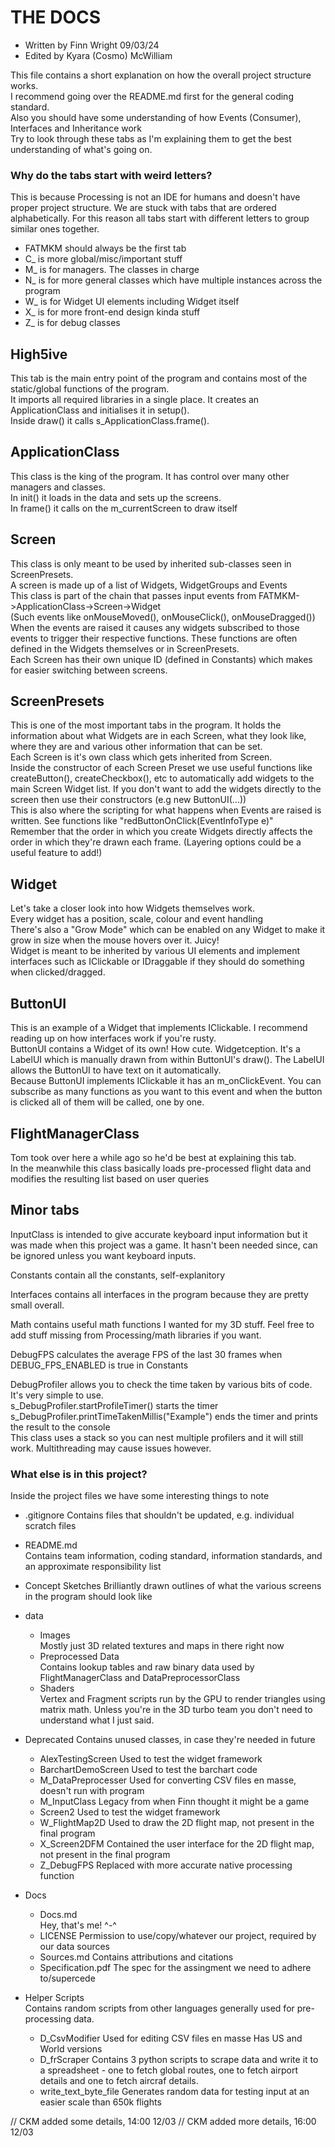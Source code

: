# THE DOCS

- Written by Finn Wright 09/03/24
- Edited by Kyara (Cosmo) McWilliam

This file contains a short explanation on how the overall project structure works.  
I recommend going over the README.md first for the general coding standard.  
Also you should have some understanding of how Events (Consumer<T>), Interfaces and Inheritance work  
Try to look through these tabs as I'm explaining them to get the best understanding of what's going on.  

### Why do the tabs start with weird letters?

This is because Processing is not an IDE for humans and doesn't have proper project structure. We are stuck with tabs that are ordered alphabetically. For this reason all tabs start with different letters to group similar ones together.  
- FATMKM should always be the first tab  
- C_ is more global/misc/important stuff  
- M_ is for managers. The classes in charge  
- N_ is for more general classes which have multiple instances across the program  
- W_ is for Widget UI elements including Widget itself  
- X_ is for more front-end design kinda stuff   
- Z_ is for debug classes   

## High5ive

This tab is the main entry point of the program and contains most of the static/global functions of the program.  
It imports all required libraries in a single place.
It creates an ApplicationClass and initialises it in setup().  
Inside draw() it calls s_ApplicationClass.frame().  

## ApplicationClass

This class is the king of the program. It has control over many other managers and classes.  
In init() it loads in the data and sets up the screens.  
In frame() it calls on the m_currentScreen to draw itself  

## Screen

This class is only meant to be used by inherited sub-classes seen in ScreenPresets.  
A screen is made up of a list of Widgets, WidgetGroups and Events  
This class is part of the chain that passes input events from FATMKM->ApplicationClass->Screen->Widget  
(Such events like onMouseMoved(), onMouseClick(), onMouseDragged())  
When the events are raised it causes any widgets subscribed to those events to trigger their respective functions. These functions are often defined in the Widgets themselves or in ScreenPresets.  
Each Screen has their own unique ID (defined in Constants) which makes for easier switching between screens.   

## ScreenPresets

This is one of the most important tabs in the program. It holds the information about what Widgets are in each Screen, what they look like, where they are and various other information that can be set.  
Each Screen is it's own class which gets inherited from Screen.  
Inside the constructor of each Screen Preset we use useful functions like createButton(), createCheckbox(), etc to automatically add widgets to the main Screen Widget list. If you don't want to add the widgets directly to the screen then use their constructors (e.g new ButtonUI(...))  
This is also where the scripting for what happens when Events are raised is written. See functions like "redButtonOnClick(EventInfoType e)"  
Remember that the order in which you create Widgets directly affects the order in which they're drawn each frame. (Layering options could be a useful feature to add!)  

## Widget

Let's take a closer look into how Widgets themselves work.  
Every widget has a position, scale, colour and event handling  
There's also a "Grow Mode" which can be enabled on any Widget to make it grow in size when the mouse hovers over it. Juicy!  
Widget is meant to be inherited by various UI elements and implement interfaces such as IClickable or IDraggable if they should do something when clicked/dragged.  

## ButtonUI

This is an example of a Widget that implements IClickable. I recommend reading up on how interfaces work if you're rusty.  
ButtonUI contains a Widget of its own! How cute. Widgetception. It's a LabelUI which is manually drawn from within ButtonUI's draw(). The LabelUI allows the ButtonUI to have text on it automatically.  
Because ButtonUI implements IClickable it has an m_onClickEvent. You can subscribe as many functions as you want to this event and when the button is clicked all of them will be called, one by one.  

## FlightManagerClass

Tom took over here a while ago so he'd be best at explaining this tab.  
In the meanwhile this class basically loads pre-processed flight data and modifies the resulting list based on user queries  

## Minor tabs

InputClass is intended to give accurate keyboard input information but it was made when this project was a game. It hasn't been needed since, can be ignored unless you want keyboard inputs.  

Constants contain all the constants, self-explanitory  

Interfaces contains all interfaces in the program because they are pretty small overall.  

Math contains useful math functions I wanted for my 3D stuff. Feel free to add stuff missing from Processing/math libraries if you want.  

DebugFPS calculates the average FPS of the last 30 frames when DEBUG_FPS_ENABLED is true in Constants  

DebugProfiler allows you to check the time taken by various bits of code. It's very simple to use.  
s_DebugProfiler.startProfileTimer() starts the timer  
s_DebugProfiler.printTimeTakenMillis("Example") ends the timer and prints the result to the console  
This class uses a stack so you can nest multiple profilers and it will still work. Multithreading may cause issues however.  

### What else is in this project?

Inside the project files we have some interesting things to note 

- .gitignore
    Contains files that shouldn't be updated, e.g. individual scratch files
- README.md  
    Contains team information, coding standard, information standards, and an approximate responsibility list

- Concept Sketches
    Brilliantly drawn outlines of what the various screens in the program should look like
- data  
    - Images  
        Mostly just 3D related textures and maps in there right now  
    - Preprocessed Data  
        Contains lookup tables and raw binary data used by FlightManagerClass and DataPreprocessorClass  
    - Shaders  
        Vertex and Fragment scripts run by the GPU to render triangles using matrix math. Unless you're in the 3D turbo team you don't need to understand what I just said. 
- Deprecated
    Contains unused classes, in case they're needed in future
    - AlexTestingScreen
        Used to test the widget framework
    - BarchartDemoScreen
        Used to test the barchart code
    - M_DataPreprocesser
        Used for converting CSV files en masse, doesn't run with program
    - M_InputClass
        Legacy from when Finn thought it might be a game
    - Screen2
        Used to test the widget framework
    - W_FlightMap2D
        Used to draw the 2D flight map, not present in the final program
    - X_Screen2DFM
        Contained the user interface for the 2D flight map, not present in the final program
    - Z_DebugFPS
        Replaced with more accurate native processing function
- Docs
    - Docs.md  
        Hey, that's me! ^-^
    - LICENSE
    Permission to use/copy/whatever our project, required by our data sources
    - Sources.md
    Contains attributions and citations
    - Specification.pdf
    The spec for the assingment we need to adhere to/supercede
- Helper Scripts  
    Contains random scripts from other languages generally used for pre-processing data.  
    - D_CsvModifier
        Used for editing CSV files en masse
        Has US and World versions
    - D_frScraper
        Contains 3 python scripts to scrape data and write it to a spreadsheet - one to fetch global routes, one to fetch airport details and one to fetch aircraf details.
    - write_text_byte_file
        Generates random data for testing input at an easier scale than 650k flights
 

// CKM added some details, 14:00 12/03
// CKM added more details, 16:00 12/03